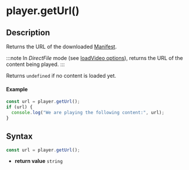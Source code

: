 # player.getUrl()

## Description

Returns the URL of the downloaded [Manifest](../../Getting_Started/Glossary.md#manifest).

:::note
In _DirectFile_ mode (see [loadVideo options](../Loading_a_Content.md#transport)), returns the URL of the content
being played.
:::

Returns `undefined` if no content is loaded yet.

#### Example

```js
const url = player.getUrl();
if (url) {
  console.log("We are playing the following content:", url);
}
```

## Syntax

```js
const url = player.getUrl();
```

 - **return value** `string`
